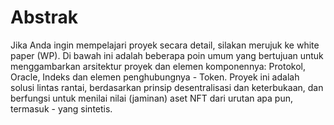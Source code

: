 # Abstrak

Jika Anda ingin mempelajari proyek secara detail, silakan merujuk ke white paper (WP). Di bawah ini adalah beberapa poin umum yang bertujuan untuk menggambarkan arsitektur proyek dan elemen komponennya: Protokol, Oracle, Indeks dan elemen penghubungnya - Token. Proyek ini adalah solusi lintas rantai, berdasarkan prinsip desentralisasi dan keterbukaan, dan berfungsi untuk menilai nilai (jaminan) aset NFT dari urutan apa pun, termasuk - yang sintetis.

